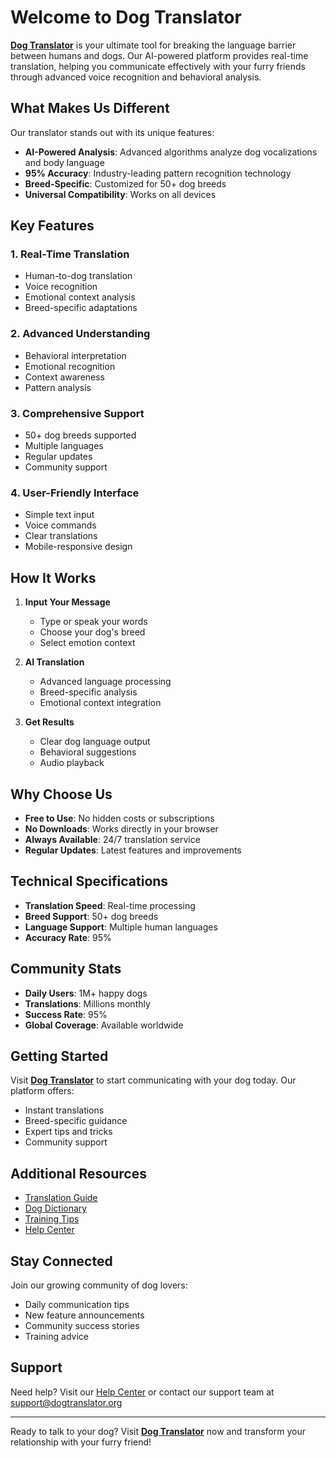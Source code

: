 # Welcome to Dog Translator

**[Dog Translator](https://dogtranslator.org/)** is your ultimate tool for breaking the language barrier between humans and dogs. Our AI-powered platform provides real-time translation, helping you communicate effectively with your furry friends through advanced voice recognition and behavioral analysis.

## What Makes Us Different

Our translator stands out with its unique features:

- **AI-Powered Analysis**: Advanced algorithms analyze dog vocalizations and body language
- **95% Accuracy**: Industry-leading pattern recognition technology
- **Breed-Specific**: Customized for 50+ dog breeds
- **Universal Compatibility**: Works on all devices

## Key Features

### 1. Real-Time Translation
- Human-to-dog translation
- Voice recognition
- Emotional context analysis
- Breed-specific adaptations

### 2. Advanced Understanding
- Behavioral interpretation
- Emotional recognition
- Context awareness
- Pattern analysis

### 3. Comprehensive Support
- 50+ dog breeds supported
- Multiple languages
- Regular updates
- Community support

### 4. User-Friendly Interface
- Simple text input
- Voice commands
- Clear translations
- Mobile-responsive design

## How It Works

1. **Input Your Message**
   - Type or speak your words
   - Choose your dog's breed
   - Select emotion context

2. **AI Translation**
   - Advanced language processing
   - Breed-specific analysis
   - Emotional context integration

3. **Get Results**
   - Clear dog language output
   - Behavioral suggestions
   - Audio playback

## Why Choose Us

- **Free to Use**: No hidden costs or subscriptions
- **No Downloads**: Works directly in your browser
- **Always Available**: 24/7 translation service
- **Regular Updates**: Latest features and improvements

## Technical Specifications

- **Translation Speed**: Real-time processing
- **Breed Support**: 50+ dog breeds
- **Language Support**: Multiple human languages
- **Accuracy Rate**: 95%

## Community Stats

- **Daily Users**: 1M+ happy dogs
- **Translations**: Millions monthly
- **Success Rate**: 95%
- **Global Coverage**: Available worldwide

## Getting Started

Visit **[Dog Translator](https://dogtranslator.org/)** to start communicating with your dog today. Our platform offers:

- Instant translations
- Breed-specific guidance
- Expert tips and tricks
- Community support

## Additional Resources

- [Translation Guide](https://dogtranslator.org/translate.html)
- [Dog Dictionary](https://dogtranslator.org/dictionary.html)
- [Training Tips](https://dogtranslator.org/training.html)
- [Help Center](https://dogtranslator.org/help.html)

## Stay Connected

Join our growing community of dog lovers:

- Daily communication tips
- New feature announcements
- Community success stories
- Training advice

## Support

Need help? Visit our [Help Center](https://dogtranslator.org/help.html) or contact our support team at support@dogtranslator.org

---

Ready to talk to your dog? Visit **[Dog Translator](https://dogtranslator.org/)** now and transform your relationship with your furry friend!